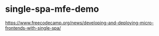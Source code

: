 # single-spa-mfe-demo

https://www.freecodecamp.org/news/developing-and-deploying-micro-frontends-with-single-spa/